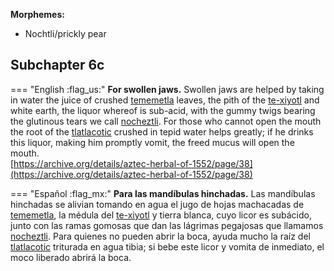 
**Morphemes:**

- Nochtli/prickly pear

## Subchapter 6c  

=== "English :flag_us:"
    **For swollen jaws.** Swollen jaws are helped by taking in water the juice of crushed [tememetla](Te-memetla.md) leaves, the pith of the [te-xiyotl](Te-xiyotl.md) and white earth, the liquor whereof is sub-acid, with the gummy twigs bearing the glutinous tears we call [nocheztli](Nocheztli.md). For those who cannot open the mouth the root of the [tlatlacotic](Tlatlacotic.md) crushed in tepid water helps greatly; if he drinks this liquor, making him promptly vomit, the freed mucus will open the mouth.  
    [https://archive.org/details/aztec-herbal-of-1552/page/38](https://archive.org/details/aztec-herbal-of-1552/page/38)  


=== "Español :flag_mx:"
    **Para las mandíbulas hinchadas.** Las mandíbulas hinchadas se alivian tomando en agua el jugo de hojas machacadas de [tememetla](Te-memetla.md), la médula del [te-xiyotl](Te-xiyotl.md) y tierra blanca, cuyo licor es subácido, junto con las ramas gomosas que dan las lágrimas pegajosas que llamamos [nocheztli](Nocheztli.md). Para quienes no pueden abrir la boca, ayuda mucho la raíz del [tlatlacotic](Tlatlacotic.md) triturada en agua tibia; si bebe este licor y vomita de inmediato, el moco liberado abrirá la boca.  

